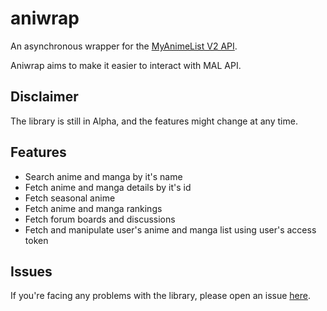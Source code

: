 # aniwrap

An asynchronous wrapper for the [MyAnimeList V2 API](https://myanimelist.net/apiconfig/references/api/v2).

Aniwrap aims to make it easier to interact with MAL API.

## Disclaimer

The library is still in Alpha, and the features might change at any time.

## Features

- Search anime and manga by it's name
- Fetch anime and manga details by it's id
- Fetch seasonal anime
- Fetch anime and manga rankings
- Fetch forum boards and discussions
- Fetch and manipulate user's anime and manga list using user's access token

## Issues

If you're facing any problems with the library, please open an issue [here](https://github.com/thevenuz/aniwrap.py/issues).
